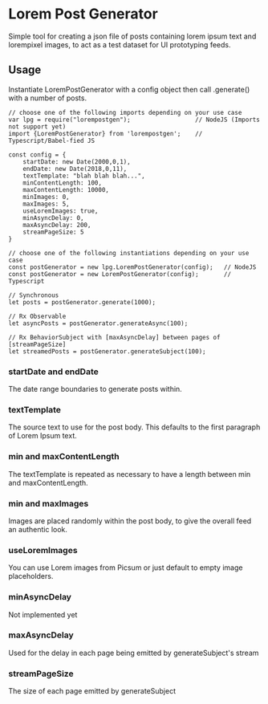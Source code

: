 # Lorem Post Generator

Simple tool for creating a json file of posts containing lorem ipsum text and lorempixel images, to act as a test dataset for UI prototyping feeds.

## Usage

Instantiate LoremPostGenerator with a config object then call .generate() with a number of posts.

    // choose one of the following imports depending on your use case
    var lpg = require("lorempostgen");                  // NodeJS (Imports not support yet)
    import {LoremPostGenerator} from 'lorempostgen';    // Typescript/Babel-fied JS

    const config = {
        startDate: new Date(2000,0,1),
        endDate: new Date(2018,0,11),
        textTemplate: "blah blah blah...",
        minContentLength: 100,
        maxContentLength: 10000,
        minImages: 0,
        maxImages: 5,
        useLoremImages: true,
        minAsyncDelay: 0,
        maxAsyncDelay: 200,
        streamPageSize: 5
    }

    // choose one of the following instantiations depending on your use case
    const postGenerator = new lpg.LoremPostGenerator(config);   // NodeJS
    const postGenerator = new LoremPostGenerator(config);       // Typescript

    // Synchronous
    let posts = postGenerator.generate(1000);

    // Rx Observable
    let asyncPosts = postGenerator.generateAsync(100);

    // Rx BehaviorSubject with [maxAsyncDelay] between pages of [streamPageSize]
    let streamedPosts = postGenerator.generateSubject(100);

### startDate and endDate

The date range boundaries to generate posts within.

### textTemplate

The source text to use for the post body.  This defaults to the first paragraph of Lorem Ipsum text.

### min and maxContentLength

The textTemplate is repeated as necessary to have a length between min and maxContentLength.

### min and maxImages

Images are placed randomly within the post body, to give the overall feed an authentic look.

### useLoremImages

You can use Lorem images from Picsum or just default to empty image placeholders.

### minAsyncDelay

Not implemented yet

### maxAsyncDelay

Used for the delay in each page being emitted by generateSubject's stream

### streamPageSize

The size of each page emitted by generateSubject

